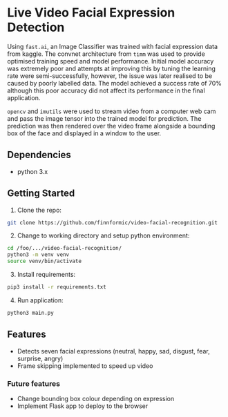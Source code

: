# Live Video Facial Expression Detection

Using `fast.ai`, an Image Classifier was trained with facial expression data from kaggle. The convnet architecture from `timm` was used to provide optimised training speed and model performance. Initial model accuracy was extremely poor and attempts at improving this by tuning the learning rate were semi-successfully, however, the issue was later realised to be caused by poorly labelled data. The model achieved a success rate of 70% although this poor accuracy did not affect its performance in the final application.

`opencv` and `imutils` were used to stream video from a computer web cam and pass the image tensor into the trained model for prediction. The prediction was then rendered over the video frame alongside a bounding box of the face and displayed in a window to the user.

## Dependencies

- python 3.x

## Getting Started

1. Clone the repo:

```bash
git clone https://github.com/finnformic/video-facial-recognition.git
```

2. Change to working directory and setup python environment:

```bash
cd /foo/.../video-facial-recognition/
python3 -m venv venv
source venv/bin/activate
```

3. Install requirements:

```bash
pip3 install -r requirements.txt
```

4. Run application:

```bash
python3 main.py
```

## Features

- Detects seven facial expressions (neutral, happy, sad, disgust, fear, surprise, angry)
- Frame skipping implemented to speed up video

### Future features

- Change bounding box colour depending on expression
- Implement Flask app to deploy to the browser
